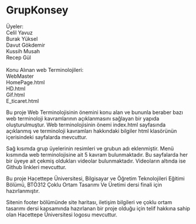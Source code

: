 # GrupKonsey<br>
Üyeler:<br>
Celil Yavuz<br>
Burak Yüksel<br>
Davut Gökdemir<br>
Kussih Musah <br>
Recep Gül<br>
<br>
Konu Alınan web Terminolojileri:<br>
WebMaster<br>
HomePage.html<br>
HD.html<br>
Gif.html<br>
E_ticaret.html<br>


 <p>Bu proje Web Terminolojisinin önemini konu alan ve bununla beraber bazı web terminoloji kavramlarının açıklanmasını sağlayan bir yapıda oluşturulmuştur. Web terminolojisinin önemi index.html sayfasında açıklanmış ve terminoloji kavramları hakkındaki bilgiler html klasörünün içerisindeki sayfalarda mevcuttur. <br>

Sağ kısımda grup üyelerinin resimleri ve grubun adı eklenmiştir. Menü kısmında web terminolojisine ait 5 kavram bulunmaktadır. Bu sayfalarda her bir üyeye ait çekmiş oldukları videolar bulunmaktadır. Videoların altında ise Github linkleri mevcuttur.

Bu proje Hacettepe Üniversitesi, Bilgisayar ve Öğretim Teknolojileri Eğitimi Bölümü, BTÖ312 Çoklu Ortam Tasarımı Ve Üretimi dersi finali için hazırlanmıştır.
 
Sitenin footer bölümünde site haritası, iletişim bilgileri ve çoklu ortam tasarımı dersi kapsamında hazırlanan bir proje olduğu için telif hakkına sahip olan Hacettepe Üniversitesi logosu mevcuttur.
